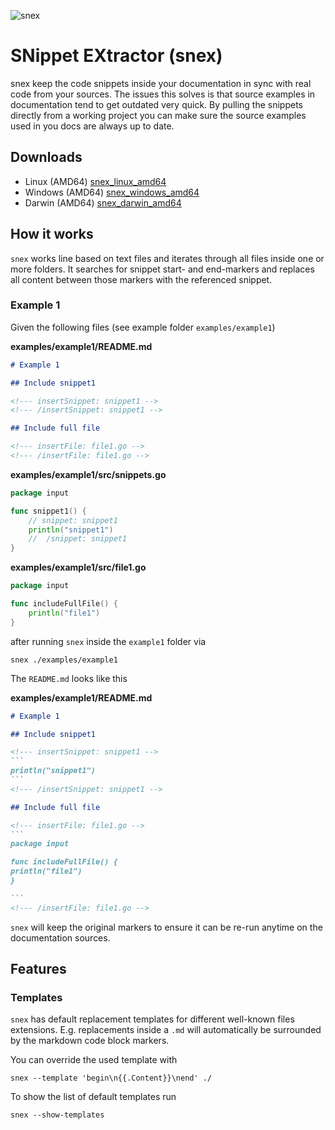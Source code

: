 ![snex](https://github.com/pellepelster/snex/workflows/snex/badge.svg)

# SNippet EXtractor (snex)

snex keep the code snippets inside your documentation in sync with real code from your sources. The issues this solves is that source examples in documentation tend to get outdated very quick. By pulling the snippets directly from a working project you can make sure the source examples used in you docs are always up to date.

## Downloads
* Linux (AMD64) [snex_linux_amd64](https://github.com/pellepelster/snex/releases/latest/download/snex_linux_amd64)
* Windows (AMD64) [snex_windows_amd64](https://github.com/pellepelster/snex/releases/latest/download/snex_windows_amd64)
* Darwin (AMD64) [snex_darwin_amd64](https://github.com/pellepelster/snex/releases/latest/download/snex_darwin_amd64)

## How it works
`snex` works line based on text files and iterates through all files inside one or more folders. It searches for snippet start- and end-markers and replaces all content between those markers with the referenced snippet.

<!-- To keep things simple and language agnostic it does not care for comment markers (which differ between languages) and just looks for snippet start- and end-markers. -->


### Example 1

Given the following files (see example folder `examples/example1`)

**examples/example1/README.md**
```markdown
# Example 1

## Include snippet1

<!--- insertSnippet: snippet1 -->
<!--- /insertSnippet: snippet1 -->

## Include full file

<!--- insertFile: file1.go -->
<!--- /insertFile: file1.go -->
```

**examples/example1/src/snippets.go**
```go
package input

func snippet1() {
	// snippet: snippet1
	println("snippet1")
	//  /snippet: snippet1
}
```

**examples/example1/src/file1.go**
```go
package input

func includeFullFile() {
	println("file1")
}
```

after running `snex` inside the `example1` folder via

```shell
snex ./examples/example1
```

The `README.md` looks like this

**examples/example1/README.md**
````markdown
# Example 1

## Include snippet1

<!--- insertSnippet: snippet1 -->
```
println("snippet1")
```
<!--- /insertSnippet: snippet1 -->

## Include full file

<!--- insertFile: file1.go -->
```
package input

func includeFullFile() {
println("file1")
}

```
<!--- /insertFile: file1.go -->
````

`snex` will keep the original markers to ensure it can be re-run anytime on the documentation sources. 

## Features

### Templates

`snex` has default replacement templates for different well-known files extensions. E.g. replacements inside a `.md` will automatically be surrounded by the markdown code block markers.

You can override the used template with

```shell
snex --template 'begin\n{{.Content}}\nend' ./
```

To show the list of default templates run

```shell
snex --show-templates
```


